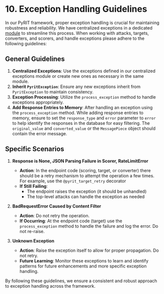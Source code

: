 # 10. Exception Handling Guidelines

In our PyRIT framework, proper exception handling is crucial for maintaining robustness and reliability. We have centralized exceptions in a dedicated [module](../../pyrit/exceptions/exception_classes.py) to streamline this process. When working with attacks, targets, converters, and scorers, and handle exceptions please adhere to the following guidelines:

## General Guidelines

1. **Centralized Exceptions**: Use the exceptions defined in our centralized exceptions module or create new ones as necessary in the same module.
2. **Inherit `PyritException`**: Ensure any new exceptions inherit from `PyritException` to maintain consistency.
3. **Exception Processing**: Utilize the `process_exception` method to handle exceptions appropriately.
4. **Add Response Entries to Memory**: After handling an exception using the `process_exception` method. While adding response entries to memory, ensure to set the `response_type` and `error` parameter to `error` to help identify the responses in the database for easy filtering. The `original_value` and `converted_value` or the `MessagePiece` object should contain the error message.

## Specific Scenarios

1. **Response is None, JSON Parsing Failure in Scorer, RateLimitError**
   - **Action**: In the endpoint code (scoring, target, or converter) there should be a retry mechanism to attempt the operation a few times. For example, use the `@pyrit_target_retry` decorator
   - **If Still Failing**:
     - The endpoint raises the exception (it should be unhandled)
     - The top-level attacks can handle the exception as needed

1. **BadRequestError Caused by Content Filter**
   - **Action**: Do not retry the operation.
   - **If Occurring**: At the endpoint code (target) use the `process_exception` method to handle the failure and log the error. Do not re-raise.

1. **Unknown Exception**
   - **Action**: Raise the exception itself to allow for proper propagation. Do not retry.
   - **Future Learning**: Monitor these exceptions to learn and identify patterns for future enhancements and more specific exception handling.


By following these guidelines, we ensure a consistent and robust approach to exception handling across the framework.

